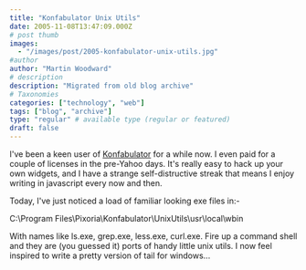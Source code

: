 ```yaml
---
title: "Konfabulator Unix Utils"
date: 2005-11-08T13:47:09.000Z
# post thumb
images:
  - "/images/post/2005-konfabulator-unix-utils.jpg"
#author
author: "Martin Woodward"
# description
description: "Migrated from old blog archive"
# Taxonomies
categories: ["technology", "web"]
tags: ["blog", "archive"]
type: "regular" # available type (regular or featured)
draft: false
---
```


I've been a keen user of [Konfabulator](http://www.konfabulator.com) for a while now. I even paid for a couple of licenses in the pre-Yahoo days. It's really easy to hack up your own widgets, and I have a strange self-distructive streak that means I enjoy writing in javascript every now and then.

Today, I've just noticed a load of familiar looking exe files in:-

C:\Program Files\Pixoria\Konfabulator\UnixUtils\usr\local\wbin

With names like ls.exe, grep.exe, less.exe, curl.exe. Fire up a command shell and they are (you guessed it) ports of handy little unix utils. I now feel inspired to write a pretty version of tail for windows...

